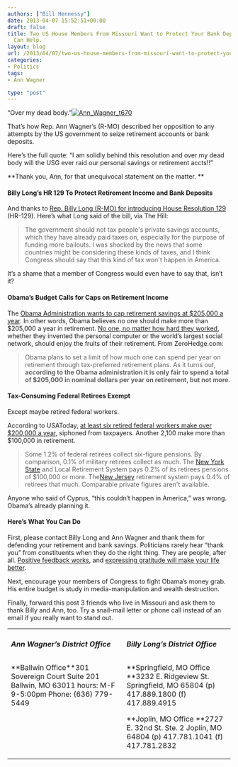 ```yaml
---
authors: ["Bill Hennessy"]
date: 2013-04-07 15:52:51+00:00
draft: false
title: Two US House Members From Missouri Want to Protect Your Bank Deposits. You
  Can Help.
layout: blog
url: /2013/04/07/two-us-house-members-from-missouri-want-to-protect-your-bank-deposits-you-can-help/
categories:
- Politics
tags:
- Ann Wagner

type: "post"
---
```


“Over my dead body.”[![Ann_Wagner_t670](https://hennessysview.com/wp-content/uploads/2013/04/Ann_Wagner_t670_thumb.jpg)
](https://hennessysview.com/wp-content/uploads/2013/04/Ann_Wagner_t670.jpg)

That’s how Rep. Ann Wagner’s (R-MO) described her opposition to any attempts by the US government to seize retirement accounts or bank deposits.

Here’s the full quote: “I am solidly behind this resolution and over my dead body will the USG ever raid our personal savings or retirement accts!!”

**Thank you, Ann, for that unequivocal statement on the matter. **


#### Billy Long’s HR 129 To Protect Retirement Income and Bank Deposits


And thanks to [Rep. Billy Long (R-MO) for introducing House Resolution 129](https://thehill.com/blogs/floor-action/house/289213-cyprus-banking-crisis-inspires-house-resolution-against-raiding-savings-accounts) (HR-129). Here’s what Long said of the bill, via The Hill:


> The government should not tax people's private savings accounts, which they have already paid taxes on, especially for the purpose of funding more bailouts. I was shocked by the news that some countries might be considering these kinds of taxes, and I think Congress should say that this kind of tax won't happen in America.


It’s a shame that a member of Congress would even have to say that, isn’t it?


#### Obama’s Budget Calls for Caps on Retirement Income


The [Obama Administration wants to cap retirement savings at $205,000 a year](https://www.zerohedge.com/news/2013-04-06/obama-proposes-retirement-account-limit-first-wealth-tax-salvo). In other words, Obama believes no one should make more than $205,000 a year in retirement. [No one, no matter how hard they worked](https://www.rasmussenreports.com/public_content/business/general_business/april_2013/55_think_most_rich_people_earned_their_money_through_hard_work), whether they invented the personal computer or the world’s largest social network, should enjoy the fruits of their retirement. From ZeroHedge.com:


> Obama plans to set a limit of how much one can spend per year on retirement through tax-preferred retirement plans. As it turns out, **according to the Obama administration it is only fair to spend a total of $205,000 in nominal dollars per year on retirement, but not more**.




#### Tax-Consuming Federal Retirees Exempt


Except maybe retired federal workers.

According to USAToday, [at least six retired federal workers make over $200,000 a year](https://usatoday30.usatoday.com/money/perfi/retirement/story/2012-07-19/federal-pensions-in-excess-of-100-thousand/57059716/1), siphoned from taxpayers. Another 2,100 make more than $100,000 in retirement.


> Some 1.2% of federal retirees collect six-figure pensions. By comparison, 0.1% of military retirees collect as much. The [New York State](https://content.usatoday.com/topics/topic/New+York+State) and Local Retirement System pays 0.2% of its retirees pensions of $100,000 or more. The[New Jersey](https://content.usatoday.com/topics/topic/Places,+Geography/States,+Territories,+Provinces,+Islands/U.S.+States/New+Jersey) retirement system pays 0.4% of retirees that much. Comparable private figures aren't available.


Anyone who said of Cyprus, “this couldn’t happen in America,” was wrong. Obama’s already planning it.


#### Here’s What You Can Do


First, please contact Billy Long and Ann Wagner and thank them for defending your retirement and bank savings. Politicians rarely hear “thank you” from constituents when they do the right thing. They are people, after all. [Positive feedback works](https://www.safeandcivilschools.com/research/references/positive-feedback-ratio-of-interactions.php), and [expressing gratitude will make your life better](https://www.bakadesuyo.com/2012/08/here-are-the-things-that-are-proven-to-make-y/).

Next, encourage your members of Congress to fight Obama’s money grab. His entire budget is study in media-manipulation and wealth destruction.

Finally, forward this post 3 friends who live in Missouri and ask them to thank Billy and Ann, too. Try a snail-mail letter or phone call instead of an email if you really want to stand out.
<table cellpadding="2" width="618" cellspacing="0" border="0" >
<tbody >
<tr >

<td width="326" valign="top" >


##### Ann Wagner’s District Office



</td>

<td width="290" valign="top" >


##### Billy Long’s District Office



</td>
</tr>
<tr >

<td width="326" valign="top" >**Ballwin Office**301 Sovereign Court
Suite 201
Ballwin, MO 63011
hours: M-F 9-5:00pm
Phone: (636) 779-5449
</td>

<td width="290" valign="top" >**Springfield, MO Office
**3232 E. Ridgeview St.
Springfield, MO 65804
(p) 417.889.1800
(f) 417.889.4915



**Joplin, MO Office
**2727 E. 32nd St. Ste. 2
Joplin, MO 64804
(p) 417.781.1041
(f) 417.781.2832
</td>
</tr>
</tbody>
</table>
